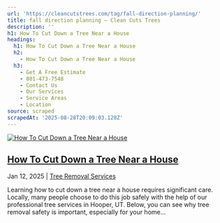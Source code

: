 ```yaml
---
url: 'https://cleancutstrees.com/tag/fall-direction-planning/'
title: fall direction planning – Clean Cuts Trees
description: ''
h1: How To Cut Down a Tree Near a House
headings:
  h1: How To Cut Down a Tree Near a House
  h2:
    - How To Cut Down a Tree Near a House
  h3:
    - Get A Free Estimate
    - 801-473-7548
    - Contact Us
    - Our Services
    - Service Areas
    - Location
source: scraped
scrapedAt: '2025-08-28T20:09:03.128Z'
---
```

[![How To Cut Down a Tree Near a House](./assets/39f0e962b77dffe3d87f5408f68b9d059fd584e3.jpg)](https://cleancutstrees.com/2025/01/12/how-to-cut-down-a-tree-near-a-house/)

## [How To Cut Down a Tree Near a House](https://cleancutstrees.com/2025/01/12/how-to-cut-down-a-tree-near-a-house/)

Jan 12, 2025 | [Tree Removal Services](https://cleancutstrees.com/category/tree-removal-services/)

Learning how to cut down a tree near a house requires significant care. Locally, many people choose to do this job safely with the help of our professional tree services in Hooper, UT. Below, you can see why tree removal safety is important, especially for your home...
